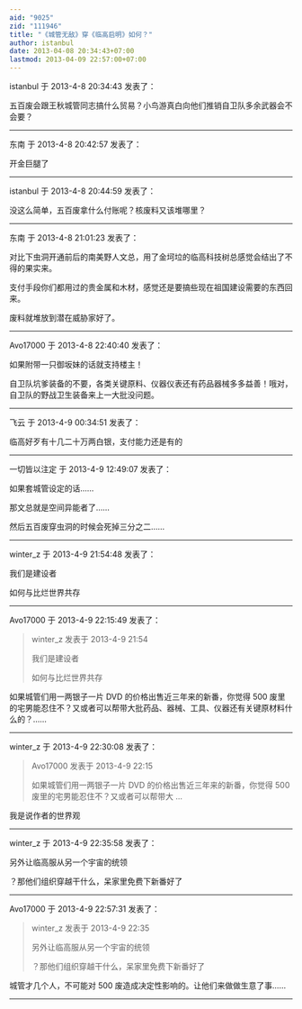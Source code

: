 ```yaml
---
aid: "9025"
zid: "111946"
title: "《城管无敌》穿《临高启明》如何？"
author: istanbul
date: 2013-04-08 20:34:43+07:00
lastmod: 2013-04-09 22:57:00+07:00
---
```


istanbul 于 2013-4-8 20:34:43 发表了：

五百废会跟王秋城管同志搞什么贸易？小鸟游真白向他们推销自卫队多余武器会不会要？

---

东南 于 2013-4-8 20:42:57 发表了：

开金巨腿了

---

istanbul 于 2013-4-8 20:44:59 发表了：

没这么简单，五百废拿什么付账呢？核废料又该堆哪里？

---

东南 于 2013-4-8 21:01:23 发表了：

对比下虫洞开通前后的南美野人文总，用了金坷垃的临高科技树总感觉会结出了不得的果实来。

支付手段你们都用过的贵金属和木材，感觉还是要搞些现在祖国建设需要的东西回来。

废料就堆放到潜在威胁家好了。

---

Avo17000 于 2013-4-8 22:40:40 发表了：

如果附带一只御坂妹的话就支持楼主！

自卫队坑爹装备的不要，各类关键原料、仪器仪表还有药品器械多多益善！哦对，自卫队的野战卫生装备来上一大批没问题。

---

飞云 于 2013-4-9 00:34:51 发表了：

临高好歹有十几二十万两白银，支付能力还是有的

---

一切皆以注定 于 2013-4-9 12:49:07 发表了：

如果套城管设定的话……

那文总就是空间异能者了……

然后五百废穿虫洞的时候会死掉三分之二……

---

winter_z 于 2013-4-9 21:54:48 发表了：

我们是建设者

如何与比烂世界共存

---

Avo17000 于 2013-4-9 22:15:49 发表了：

> winter_z 发表于 2013-4-9 21:54
>
> 我们是建设者
>
> 如何与比烂世界共存

如果城管们用一两银子一片 DVD 的价格出售近三年来的新番，你觉得 500 废里的宅男能忍住不？又或者可以帮带大批药品、器械、工具、仪器还有关键原材料什么的？……

---

winter_z 于 2013-4-9 22:30:08 发表了：

> Avo17000 发表于 2013-4-9 22:15
>
> 如果城管们用一两银子一片 DVD 的价格出售近三年来的新番，你觉得 500 废里的宅男能忍住不？又或者可以帮带大 ...

我是说作者的世界观

---

winter_z 于 2013-4-9 22:35:58 发表了：

另外让临高服从另一个宇宙的统领

？那他们组织穿越干什么，呆家里免费下新番好了

---

Avo17000 于 2013-4-9 22:57:31 发表了：

> winter_z 发表于 2013-4-9 22:35
>
> 另外让临高服从另一个宇宙的统领
>
> ？那他们组织穿越干什么，呆家里免费下新番好了

城管才几个人，不可能对 500 废造成决定性影响的。让他们来做做生意了事……

---
